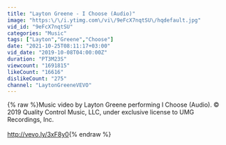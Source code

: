 ```yaml
---
title: "Layton Greene - I Choose (Audio)"
image: "https:\/\/i.ytimg.com\/vi\/9eFcX7nqtSU\/hqdefault.jpg"
vid_id: "9eFcX7nqtSU"
categories: "Music"
tags: ["Layton","Greene","Choose"]
date: "2021-10-25T08:11:17+03:00"
vid_date: "2019-10-08T04:00:00Z"
duration: "PT3M23S"
viewcount: "1691815"
likeCount: "16616"
dislikeCount: "275"
channel: "LaytonGreeneVEVO"
---
```

{% raw %}Music video by Layton Greene performing I Choose (Audio). © 2019 Quality Control Music, LLC, under exclusive license to UMG Recordings, Inc.<br /><br /><a rel="nofollow" target="blank" href="http://vevo.ly/3xF8y0">http://vevo.ly/3xF8y0</a>{% endraw %}
